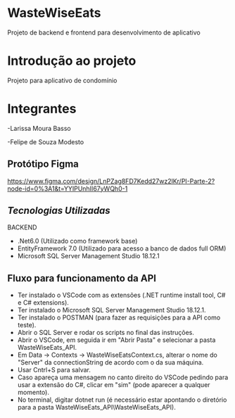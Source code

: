# WasteWiseEats
Projeto de backend e frontend para desenvolvimento de aplicativo


# Introdução ao projeto
Projeto para aplicativo de condomínio

# Integrantes

-Larissa Moura Basso

-Felipe de Souza Modesto

## Protótipo Figma
https://www.figma.com/design/LnPZag8FD7Kedd27wz2lKr/PI-Parte-2?node-id=0%3A1&t=YYIPUnhII67yWQh0-1

## *_Tecnologias Utilizadas_*

BACKEND
 - .Net6.0 (Utilizado como framework base)
 - EntityFramework 7.0 (Utilizado para acesso a banco de dados full ORM)
 - Microsoft SQL Server Management Studio 18.12.1

## Fluxo para funcionamento da API

- Ter instalado o VSCode com as extensões (.NET runtime install tool, C# e C# extensions).
- Ter instalado o Microsoft SQL Server Management Studio 18.12.1.
- Ter instalado o POSTMAN (para fazer as requisições para a API como teste).
- Abrir o SQL Server e rodar os scripts no final das instruções.
- Abrir o VSCode, em seguida ir em "Abrir Pasta" e selecionar a pasta WasteWiseEats_API.
- Em Data -> Contexts -> WasteWiseEatsContext.cs, alterar o nome do "Server" da connectionString de acordo com o da sua máquina.
- Usar Cntrl+S para salvar.
- Caso apareça uma mensagem no canto direito do VSCode pedindo para usar a extensão do C#, clicar em "sim" (pode aparecer a qualquer momento).
- No terminal, digitar dotnet run (é necessário estar apontando o diretório para a pasta WasteWiseEats_API\WasteWiseEats_API).
